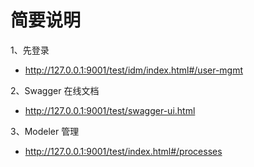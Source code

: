 

# 简要说明

1、先登录
- http://127.0.0.1:9001/test/idm/index.html#/user-mgmt

2、Swagger 在线文档
- http://127.0.0.1:9001/test/swagger-ui.html

3、Modeler 管理
- http://127.0.0.1:9001/test/index.html#/processes